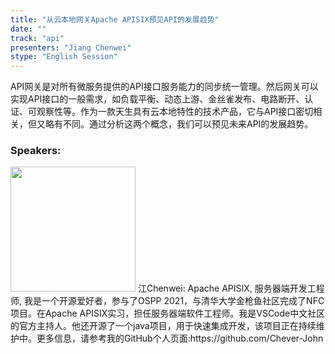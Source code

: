```yaml
---
title: "从云本地网关Apache APISIX预见API的发展趋势"
date: "" 
track: "api"
presenters: "Jiang Chenwei"
stype: "English Session"
---
```

API网关是对所有微服务提供的API接口服务能力的同步统一管理。然后网关可以实现API接口的一般需求，如负载平衡、动态上游、金丝雀发布、电路断开、认证、可观察性等。作为一款天生具有云本地特性的技术产品，它与API接口密切相关，但又略有不同。通过分析这两个概念，我们可以预见未来API的发展趋势。
 ### Speakers: 
 <img src="images/speaker/1083.png" width="200" />
 江Chenwei: Apache APISIX, 服务器端开发工程师, 我是一个开源爱好者，参与了OSPP 2021，与清华大学金枪鱼社区完成了NFC项目。在Apache APISIX实习，担任服务器端软件工程师。我是VSCode中文社区的官方主持人。他还开源了一个java项目，用于快速集成开发，该项目正在持续维护中。更多信息，请参考我的GitHub个人页面:https://github.com/Chever-John
 